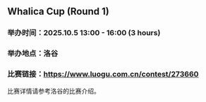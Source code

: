 ## Whalica Cup (Round 1)

### 举办时间：2025.10.5 13:00 - 16:00 (3 hours)

### 举办地点：洛谷

### 比赛链接：https://www.luogu.com.cn/contest/273660

比赛详情请参考洛谷的比赛介绍。
